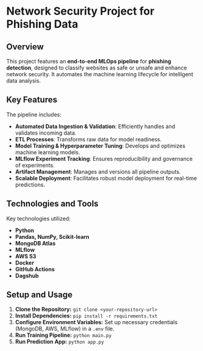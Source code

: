 # Network Security Project for Phishing Data

## Overview

This project features an **end-to-end MLOps pipeline** for **phishing detection**, designed to classify websites as safe or unsafe and enhance network security. It automates the machine learning lifecycle for intelligent data analysis.

## Key Features

The pipeline includes:

* **Automated Data Ingestion & Validation**: Efficiently handles and validates incoming data.
* **ETL Processes**: Transforms raw data for model readiness.
* **Model Training & Hyperparameter Tuning**: Develops and optimizes machine learning models.
* **MLflow Experiment Tracking**: Ensures reproducibility and governance of experiments.
* **Artifact Management**: Manages and versions all pipeline outputs.
* **Scalable Deployment**: Facilitates robust model deployment for real-time predictions.

## Technologies and Tools

Key technologies utilized:

* **Python**
* **Pandas, NumPy, Scikit-learn**
* **MongoDB Atlas**
* **MLflow**
* **AWS S3**
* **Docker**
* **GitHub Actions**
* **Dagshub**

## Setup and Usage

1.  **Clone the Repository:** `git clone <your-repository-url>`
2.  **Install Dependencies:** `pip install -r requirements.txt`
3.  **Configure Environment Variables:** Set up necessary credentials (MongoDB, AWS, MLflow) in a `.env` file.
4.  **Run Training Pipeline:** `python main.py`
5.  **Run Prediction App:** `python app.py`
